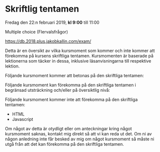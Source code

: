 # Skriftlig tentamen

Fredag den 22:n februari 2019, **kl 9:00** till 11:00

Multiple choice (Flervalsfrågor)

https://db.2018.plus.jakobkallin.com/exam/

Detta är en översikt av vilka kursmoment som kommer och inte kommer att förekomma på kursens skriftliga tentamen. Kursmomenten är baserade på lektionerna som täcker in dessa, inklusive läsanvisningarna till respektive lektion.

Följande kursmoment kommer att betonas på den skriftliga tentamen:

Följande kursmoment kan förekomma på den skriftliga tentamen i begränsad utsträckning och/eller på översiktlig nivå:


Följande kursmoment kommer inte att förekomma på den skriftliga tentamen:

* HTML
* Javascript

Om något av detta är otydligt eller om anteckningar kring något kursmoment saknas, kontakt mig direkt så att vi kan reda ut det. Om ni av någon anledning inte får besked av mig om något kursmoment så måste ni utgå från att det kan förekomma på den skriftliga tentamen.



